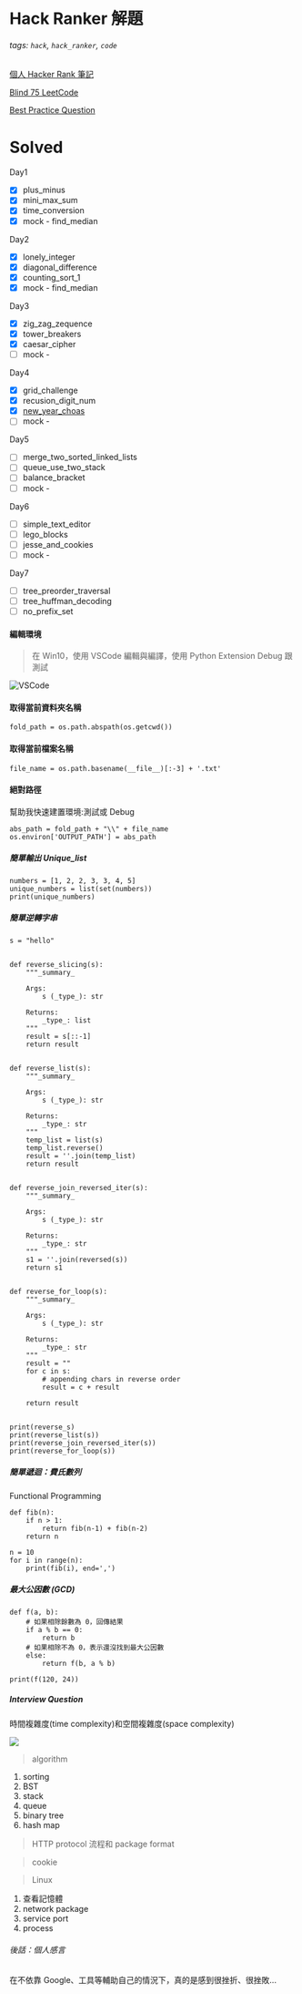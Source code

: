 # Hack Ranker 解題

###### tags: `hack`, `hack_ranker`, `code`

[個人 Hacker Rank 筆記](https://hackmd.io/@zz8yeJXcQYOjqL6CsPNdlg/rJD6sLWeh)

[Blind 75 LeetCode](https://leetcode.com/discuss/general-discussion/460599/blind-75-leetcode-questions)

[Best Practice Question](https://www.techinterviewhandbook.org/best-practice-questions/)


# Solved
Day1
- [X] plus_minus
- [X] mini_max_sum
- [X] time_conversion
- [X] mock - find_median

Day2

- [X] lonely_integer
- [X] diagonal_difference
- [X] counting_sort_1
- [X] mock - find_median

Day3 

- [X] zig_zag_zequence
- [X] tower_breakers
- [X] caesar_cipher
- [ ] mock - 

Day4
- [X] grid_challenge
- [X] recusion_digit_num 
- [X] [new_year_choas](https://csanim.com/tutorials/hackerrank-solution-new-year-chaos)
- [ ] mock - 

Day5
- [ ] merge_two_sorted_linked_lists
- [ ] queue_use_two_stack
- [ ] balance_bracket
- [ ] mock - 

Day6 
- [ ] simple_text_editor
- [ ] lego_blocks
- [ ] jesse_and_cookies
- [ ] mock - 

Day7
- [ ] tree_preorder_traversal
- [ ] tree_huffman_decoding
- [ ] no_prefix_set

#### 編輯環境

> 在 Win10，使用 VSCode 編輯與編譯，使用 Python Extension Debug 跟測試

![VSCode](https://i.imgur.com/C8l3AoW.png)


#### 取得當前資料夾名稱
```python==
fold_path = os.path.abspath(os.getcwd())
```
#### 取得當前檔案名稱
```python==
file_name = os.path.basename(__file__)[:-3] + '.txt'
```
#### 絕對路徑
幫助我快速建置環境:測試或 Debug
```python==
abs_path = fold_path + "\\" + file_name
os.environ['OUTPUT_PATH'] = abs_path
```
##### 簡單輸出 Unique_list
```python=
numbers = [1, 2, 2, 3, 3, 4, 5]
unique_numbers = list(set(numbers))
print(unique_numbers)
```


##### 簡單逆轉字串

```=python
s = "hello"


def reverse_slicing(s):
    """_summary_

    Args:
        s (_type_): str

    Returns:
        _type_: list
    """
    result = s[::-1]
    return result


def reverse_list(s):
    """_summary_

    Args:
        s (_type_): str

    Returns:
        _type_: str
    """
    temp_list = list(s)
    temp_list.reverse()
    result = ''.join(temp_list)
    return result


def reverse_join_reversed_iter(s):
    """_summary_

    Args:
        s (_type_): str

    Returns:
        _type_: str
    """
    s1 = ''.join(reversed(s))
    return s1


def reverse_for_loop(s):
    """_summary_

    Args:
        s (_type_): str

    Returns:
        _type_: str
    """
    result = ""
    for c in s:
        # appending chars in reverse order
        result = c + result

    return result


print(reverse_s)
print(reverse_list(s))
print(reverse_join_reversed_iter(s))
print(reverse_for_loop(s))
```

##### 簡單遞迴：費氏數列
Functional Programming
```python=
def fib(n):                         
    if n > 1:                       
        return fib(n-1) + fib(n-2)  
    return n

n = 10
for i in range(n):                
    print(fib(i), end=',')
```
##### 最大公因數 (GCD)
```python=
def f(a, b):
    # 如果相除餘數為 0，回傳結果
    if a % b == 0:
        return b
    # 如果相除不為 0，表示還沒找到最大公因數
    else:
        return f(b, a % b)

print(f(120, 24))
```

##### Interview Question

時間複雜度(time complexity)和空間複雜度(space complexity)

![](https://i.imgur.com/U3P69DP.png)


> algorithm
1.  sorting 
2.  BST
3.  stack
4.  queue
5.  binary tree
6.  hash map 


> HTTP protocol 流程和 package format

> cookie

> Linux
1. 查看記憶體
2. network package
3. service port
4. process

###### 後話：個人感言
在不依靠 Google、工具等輔助自己的情況下，真的是感到很挫折、很挫敗...
